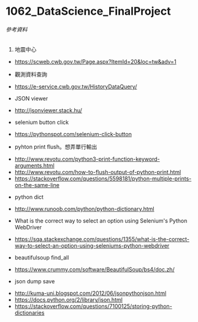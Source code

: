 # 1062_DataScience_FinalProject


###### 參考資料
 1. 地震中心
  + https://scweb.cwb.gov.tw/Page.aspx?ItemId=20&loc=tw&adv=1
 - 觀測資料查詢
  + https://e-service.cwb.gov.tw/HistoryDataQuery/
 - JSON viewer
  + http://jsonviewer.stack.hu/
 - selenium button click
  + https://pythonspot.com/selenium-click-button
 - pyhton print flush。想弄單行輸出
  +  http://www.revotu.com/python3-print-function-keyword-arguments.html
  + http://www.revotu.com/how-to-flush-output-of-python-print.html
  + https://stackoverflow.com/questions/5598181/python-multiple-prints-on-the-same-line
 - python dict
  + http://www.runoob.com/python/python-dictionary.html
 - What is the correct way to select an option using Selenium's Python WebDriver
  + https://sqa.stackexchange.com/questions/1355/what-is-the-correct-way-to-select-an-option-using-seleniums-python-webdriver
 - beautifulsoup find_all
  + https://www.crummy.com/software/BeautifulSoup/bs4/doc.zh/
 - json dump save
  + http://kuma-uni.blogspot.com/2012/06/jsonpythonjson.html
  + https://docs.python.org/2/library/json.html
  + https://stackoverflow.com/questions/7100125/storing-python-dictionaries
